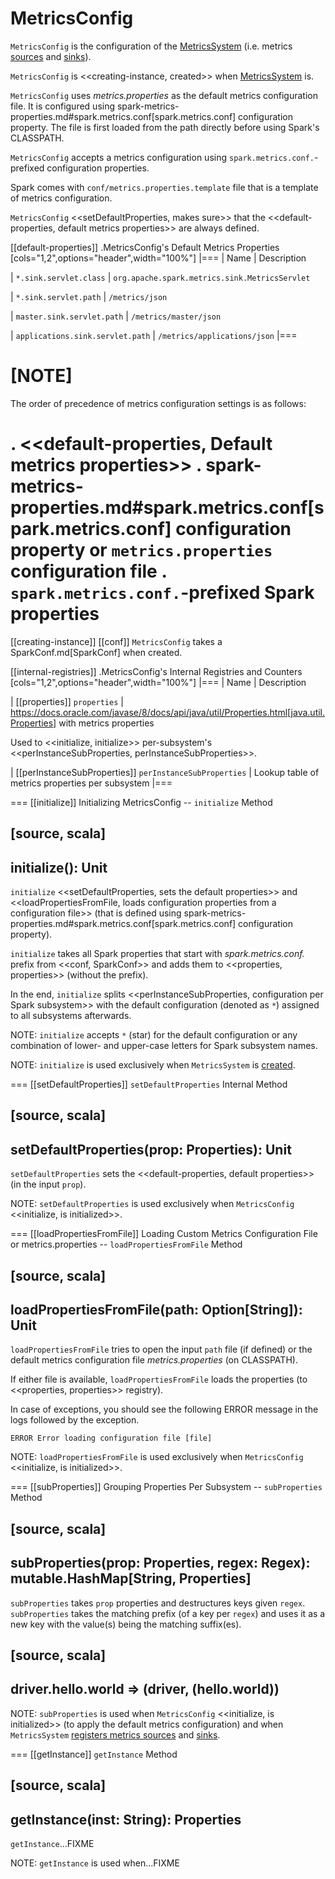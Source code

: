 # MetricsConfig

`MetricsConfig` is the configuration of the [MetricsSystem](MetricsSystem.md) (i.e. metrics [sources](Source.md) and [sinks](Sink.md)).

`MetricsConfig` is <<creating-instance, created>> when [MetricsSystem](MetricsSystem.md#creating-instance) is.

`MetricsConfig` uses *metrics.properties* as the default metrics configuration file. It is configured using spark-metrics-properties.md#spark.metrics.conf[spark.metrics.conf] configuration property. The file is first loaded from the path directly before using Spark's CLASSPATH.

`MetricsConfig` accepts a metrics configuration using ``spark.metrics.conf.``-prefixed configuration properties.

Spark comes with `conf/metrics.properties.template` file that is a template of metrics configuration.

`MetricsConfig` <<setDefaultProperties, makes sure>> that the <<default-properties, default metrics properties>> are always defined.

[[default-properties]]
.MetricsConfig's Default Metrics Properties
[cols="1,2",options="header",width="100%"]
|===
| Name
| Description

| `*.sink.servlet.class`
| `org.apache.spark.metrics.sink.MetricsServlet`

| `*.sink.servlet.path`
| `/metrics/json`

| `master.sink.servlet.path`
| `/metrics/master/json`

| `applications.sink.servlet.path`
| `/metrics/applications/json`
|===

[NOTE]
====
The order of precedence of metrics configuration settings is as follows:

. <<default-properties, Default metrics properties>>
. spark-metrics-properties.md#spark.metrics.conf[spark.metrics.conf] configuration property or `metrics.properties` configuration file
. ``spark.metrics.conf.``-prefixed Spark properties
====

[[creating-instance]]
[[conf]]
`MetricsConfig` takes a SparkConf.md[SparkConf] when created.

[[internal-registries]]
.MetricsConfig's Internal Registries and Counters
[cols="1,2",options="header",width="100%"]
|===
| Name
| Description

| [[properties]] `properties`
| https://docs.oracle.com/javase/8/docs/api/java/util/Properties.html[java.util.Properties] with metrics properties

Used to <<initialize, initialize>> per-subsystem's <<perInstanceSubProperties, perInstanceSubProperties>>.

| [[perInstanceSubProperties]] `perInstanceSubProperties`
| Lookup table of metrics properties per subsystem
|===

=== [[initialize]] Initializing MetricsConfig -- `initialize` Method

[source, scala]
----
initialize(): Unit
----

`initialize` <<setDefaultProperties, sets the default properties>> and <<loadPropertiesFromFile, loads configuration properties from a configuration file>> (that is defined using spark-metrics-properties.md#spark.metrics.conf[spark.metrics.conf] configuration property).

`initialize` takes all Spark properties that start with *spark.metrics.conf.* prefix from <<conf, SparkConf>> and adds them to <<properties, properties>> (without the prefix).

In the end, `initialize` splits <<perInstanceSubProperties, configuration per Spark subsystem>> with the default configuration (denoted as `*`) assigned to all subsystems afterwards.

NOTE: `initialize` accepts `*` (star) for the default configuration or any combination of lower- and upper-case letters for Spark subsystem names.

NOTE: `initialize` is used exclusively when `MetricsSystem` is [created](MetricsSystem.md#creating-instance).

=== [[setDefaultProperties]] `setDefaultProperties` Internal Method

[source, scala]
----
setDefaultProperties(prop: Properties): Unit
----

`setDefaultProperties` sets the <<default-properties, default properties>> (in the input `prop`).

NOTE: `setDefaultProperties` is used exclusively when `MetricsConfig` <<initialize, is initialized>>.

=== [[loadPropertiesFromFile]] Loading Custom Metrics Configuration File or metrics.properties -- `loadPropertiesFromFile` Method

[source, scala]
----
loadPropertiesFromFile(path: Option[String]): Unit
----

`loadPropertiesFromFile` tries to open the input `path` file (if defined) or the default metrics configuration file *metrics.properties* (on CLASSPATH).

If either file is available, `loadPropertiesFromFile` loads the properties (to <<properties, properties>> registry).

In case of exceptions, you should see the following ERROR message in the logs followed by the exception.

```
ERROR Error loading configuration file [file]
```

NOTE: `loadPropertiesFromFile` is used exclusively when `MetricsConfig` <<initialize, is initialized>>.

=== [[subProperties]] Grouping Properties Per Subsystem -- `subProperties` Method

[source, scala]
----
subProperties(prop: Properties, regex: Regex): mutable.HashMap[String, Properties]
----

`subProperties` takes `prop` properties and destructures keys given `regex`. `subProperties` takes the matching prefix (of a key per `regex`) and uses it as a new key with the value(s) being the matching suffix(es).

[source, scala]
----
driver.hello.world => (driver, (hello.world))
----

NOTE: `subProperties` is used when `MetricsConfig` <<initialize, is initialized>> (to apply the default metrics configuration) and when `MetricsSystem` [registers metrics sources](MetricsSystem.md#registerSources) and [sinks](MetricsSystem.md#registerSinks).

=== [[getInstance]] `getInstance` Method

[source, scala]
----
getInstance(inst: String): Properties
----

`getInstance`...FIXME

NOTE: `getInstance` is used when...FIXME
